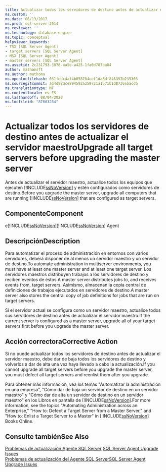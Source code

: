 ```yaml
---
title: Actualizar todos los servidores de destino antes de actualizar el servidor maestro | Microsoft Docs
ms.custom: ''
ms.date: 06/13/2017
ms.prod: sql-server-2014
ms.reviewer: ''
ms.technology: database-engine
ms.topic: conceptual
helpviewer_keywords:
- TSX [SQL Server Agent]
- target servers [SQL Server Agent]
- MSX [SQL Server Agent]
- master servers [SQL Server Agent]
ms.assetid: 2c231793-3878-4a5e-a425-1fa0d787ba84
author: mashamsft
ms.author: mathoma
ms.openlocfilehash: 031fedc4af4b058704cef1da8df846397b235305
ms.sourcegitcommit: ad4d92dce894592a259721a1571b1d8736abacdb
ms.translationtype: MT
ms.contentlocale: es-ES
ms.lasthandoff: 08/04/2020
ms.locfileid: "87663284"
---
```

# <a name="upgrade-all-target-servers-before-upgrading-the-master-server"></a><span data-ttu-id="4734b-102">Actualizar todos los servidores de destino antes de actualizar el servidor maestro</span><span class="sxs-lookup"><span data-stu-id="4734b-102">Upgrade all target servers before upgrading the master server</span></span>
  <span data-ttu-id="4734b-103">Antes de actualizar el servidor maestro, actualice todos los equipos que ejecuten [!INCLUDE[ssNoVersion](../../includes/ssnoversion-md.md)] y estén configurados como servidores de destino.</span><span class="sxs-lookup"><span data-stu-id="4734b-103">Before you upgrade the master server, upgrade all computers that are running [!INCLUDE[ssNoVersion](../../includes/ssnoversion-md.md)] that are configured as target servers.</span></span>  
  
## <a name="component"></a><span data-ttu-id="4734b-104">Componente</span><span class="sxs-lookup"><span data-stu-id="4734b-104">Component</span></span>  
 <span data-ttu-id="4734b-105">e[!INCLUDE[ssNoVersion](../../includes/ssnoversion-md.md)]</span><span class="sxs-lookup"><span data-stu-id="4734b-105">[!INCLUDE[ssNoVersion](../../includes/ssnoversion-md.md)] Agent</span></span>  
  
## <a name="description"></a><span data-ttu-id="4734b-106">Descripción</span><span class="sxs-lookup"><span data-stu-id="4734b-106">Description</span></span>  
 <span data-ttu-id="4734b-107">Para automatizar el proceso de administración en entornos con varios servidores, deberá disponer de al menos un servidor maestro y un servidor de destino.</span><span class="sxs-lookup"><span data-stu-id="4734b-107">To automate administration in multiserver environments, you must have at least one master server and at least one target server.</span></span> <span data-ttu-id="4734b-108">Los servidores maestros distribuyen trabajos a los servidores de destino y reciben eventos de éstos.</span><span class="sxs-lookup"><span data-stu-id="4734b-108">A master server distributes jobs to, and receives events from, target servers.</span></span> <span data-ttu-id="4734b-109">Asimismo, almacenan la copia central de definiciones de trabajos ejecutados en servidores de destino.</span><span class="sxs-lookup"><span data-stu-id="4734b-109">A master server also stores the central copy of job definitions for jobs that are run on target servers.</span></span>  
  
 <span data-ttu-id="4734b-110">Si el servidor actual se configura como un servidor maestro, actualice todos sus servidores de destino antes de actualizar el servidor maestro.</span><span class="sxs-lookup"><span data-stu-id="4734b-110">If the current server is configured as a master server, upgrade all of your target servers first before you upgrade the master server.</span></span>  
  
## <a name="corrective-action"></a><span data-ttu-id="4734b-111">Acción correctora</span><span class="sxs-lookup"><span data-stu-id="4734b-111">Corrective Action</span></span>  
 <span data-ttu-id="4734b-112">Si no puede actualizar todos los servidores de destino antes de actualizar el servidor maestro, debe dar de baja todos los servidores de destino y volverlos a dar de alta una vez haya llevado a cabo la actualización.</span><span class="sxs-lookup"><span data-stu-id="4734b-112">If you cannot upgrade all target servers before you upgrade the master server, you must defect all target servers and reenlist them after you upgrade.</span></span>  
  
 <span data-ttu-id="4734b-113">Para obtener más información, vea los temas "Automatizar la administración en una empresa", "Cómo dar de baja un servidor de destino en un servidor maestro" y "Cómo dar de alta un servidor de destino en un servidor maestro" en los Libros en pantalla de [!INCLUDE[ssNoVersion](../../includes/ssnoversion-md.md)].</span><span class="sxs-lookup"><span data-stu-id="4734b-113">For more information, see the topics "Automating Administration across an Enterprise," "How to: Defect a Target Server from a Master Server," and "How to: Enlist a Target Server to a Master" in [!INCLUDE[ssNoVersion](../../includes/ssnoversion-md.md)] Books Online.</span></span>  
  
## <a name="see-also"></a><span data-ttu-id="4734b-114">Consulte también</span><span class="sxs-lookup"><span data-stu-id="4734b-114">See Also</span></span>  
 <span data-ttu-id="4734b-115">[Problemas de actualización Agente SQL Server](../../../2014/sql-server/install/sql-server-agent-upgrade-issues.md) </span><span class="sxs-lookup"><span data-stu-id="4734b-115">[SQL Server Agent Upgrade Issues](../../../2014/sql-server/install/sql-server-agent-upgrade-issues.md) </span></span>  
 [<span data-ttu-id="4734b-116">Problemas de actualización del Agente SQL Server</span><span class="sxs-lookup"><span data-stu-id="4734b-116">SQL Server Agent Upgrade Issues</span></span>](../../../2014/sql-server/install/sql-server-agent-upgrade-issues.md)  
  
  
